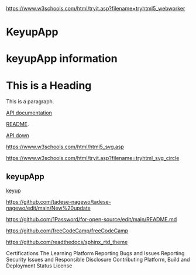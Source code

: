 https://www.w3schools.com/html/tryit.asp?filename=tryhtml5_webworker

# KeyupApp
<h1>keyupApp information</h1>
<!DOCTYPE html>
<html>
<body>

<h1>This is a Heading</h1>
<p>This is a paragraph.</p>

</body>
</html>



[API documentation](https://markdown-it.github.io/markdown-it/)


         

[README](https://github.com/markdown-it/markdown-it#markdown-it). 

[API down](https://markdown-it.github.io/markdown-it/)

https://www.w3schools.com/html/html5_svg.asp

https://www.w3schools.com/html/tryit.asp?filename=tryhtml_svg_circle

## keyupApp

[keyup](https://github.com/KeyupApp/Odaa/edit/main/Odaa%20branch)

https://github.com/tadese-nagewo/tadese-nagewo/edit/main/New%20update

https://github.com/1Password/for-open-source/edit/main/README.md

https://github.com/freeCodeCamp/freeCodeCamp

https://github.com/readthedocs/sphinx_rtd_theme


Certifications
The Learning Platform
Reporting Bugs and Issues
Reporting Security Issues and Responsible Disclosure
Contributing
Platform, Build and Deployment Status
License
